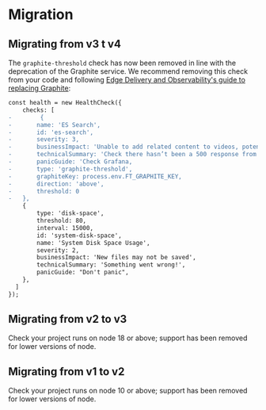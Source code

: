 # Migration

## Migrating from v3 t v4

The `graphite-threshold` check has now been removed in line with the deprecation of the Graphite service. We recommend removing this check from your code and following [Edge Delivery and Observability's guide to replacing Graphite](https://financialtimes.atlassian.net/wiki/spaces/DS/pages/8408989698/Migrating+an+app+away+from+Graphite-based+health+checks):

```diff
const health = new HealthCheck({
    checks: [
-        {
-		name: 'ES Search',
-		id: 'es-search',
-		severity: 3,
-		businessImpact: 'Unable to add related content to videos, potentially impacting engagement',
-		technicalSummary: 'Check there hasn’t been a 500 response from the Elasticsearch search endpoint in the last 10 minutes',
-		panicGuide: 'Check Grafana,
-		type: 'graphite-threshold',
-		graphiteKey: process.env.FT_GRAPHITE_KEY,
-		direction: 'above',
-		threshold: 0
-	},
    {
        type: 'disk-space',
        threshold: 80,
        interval: 15000,
        id: 'system-disk-space',
        name: 'System Disk Space Usage',
        severity: 2,
        businessImpact: 'New files may not be saved',
        technicalSummary: 'Something went wrong!',
        panicGuide: "Don't panic",
    },
  ]
});
```

## Migrating from v2 to v3

Check your project runs on node 18 or above; support has been removed for lower versions of node.

## Migrating from v1 to v2

Check your project runs on node 10 or above; support has been removed for lower versions of node.
